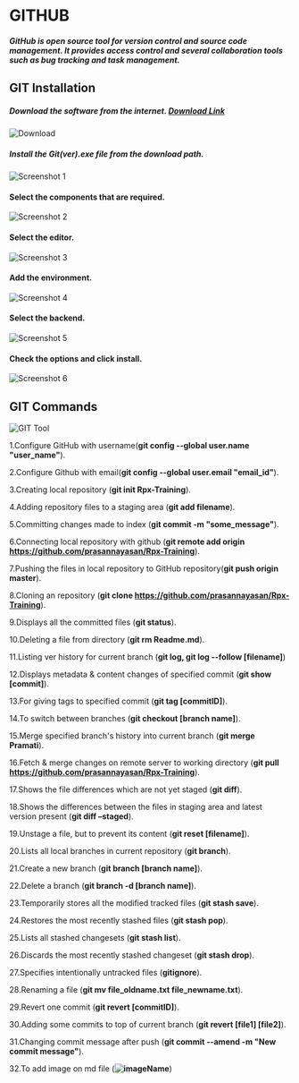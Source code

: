 # GITHUB
##### GitHub is open source tool for version control and source code management. It provides access control and several collaboration tools such as bug tracking and task management.

## GIT Installation
##### Download the software from the internet. [Download Link](https://git-scm.com/downloads)
 ![Download](https://github.com/prasannayasan/Rpx-Training/blob/master/download.png)
 
##### Install the Git(ver).exe file from the download path.
![Screenshot 1](https://github.com/prasannayasan/Rpx-Training/blob/master/1.png)
#### Select the components that are required.
![Screenshot 2](https://github.com/prasannayasan/Rpx-Training/blob/master/2.png)
#### Select the editor.
![Screenshot 3](https://github.com/prasannayasan/Rpx-Training/blob/master/3.png)
#### Add the environment.
![Screenshot 4](https://github.com/prasannayasan/Rpx-Training/blob/master/4.png)
#### Select the backend.
![Screenshot 5](https://github.com/prasannayasan/Rpx-Training/blob/master/5.png)
#### Check the options and click install.
![Screenshot 6](https://github.com/prasannayasan/Rpx-Training/blob/master/6.png)

## GIT Commands
![GIT Tool](https://github.com/prasannayasan/Rpx-Training/blob/master/git%20tool.png)

1.Configure GitHub with username(**git config --global user.name "user_name"**).

2.Configure Github with email(**git config --global user.email "email_id"**).

3.Creating local repository (**git init Rpx-Training**).

4.Adding repository files to a staging area (**git add filename**).

5.Committing changes made to index (**git commit -m "some_message"**).

6.Connecting local repository with github (**git remote add origin https://github.com/prasannayasan/Rpx-Training**).

7.Pushing the files in local repository to GitHub repository(**git push origin master**).

8.Cloning an repository (**git clone https://github.com/prasannayasan/Rpx-Training**).

9.Displays all the committed files (**git status**).

10.Deleting a file from directory (**git rm Readme.md**).

11.Listing ver history for current branch (**git log, git log --follow [filename]**)

12.Displays metadata & content changes of specified commit (**git show [commit]**).

13.For giving tags to specified commit (**git tag [commitID]**).

14.To switch between branches (**git checkout [branch name]**).

15.Merge specified branch's history into current branch (**git merge Pramati**).

16.Fetch & merge changes on remote server to working directory (**git pull https://github.com/prasannayasan/Rpx-Training**).

17.Shows the file differences which are not yet staged (**git diff**).

18.Shows the differences between the files in staging area and latest version present (**git diff –staged**).

19.Unstage a file, but to prevent its content (**git reset [filename]**).

20.Lists all local branches in current repository (**git branch**).

21.Create a new branch (**git branch [branch name]**).

22.Delete a branch (**git branch -d [branch name]**).

23.Temporarily stores all the modified tracked files (**git stash save**).

24.Restores the most recently stashed files (**git stash pop**).

25.Lists all stashed changesets (**git stash list**).

26.Discards the most recently stashed changeset (**git stash drop**).

27.Specifies intentionally untracked files (**gitignore**).

28.Renaming a file (**git mv file_oldname.txt file_newname.txt**).

29.Revert one commit (**git revert [commitID]**).

30.Adding some commits to top of current branch (**git revert [file1] [file2]**).

31.Changing commit message after push (**git commit --amend -m "New commit message"**).

32.To add image on md file (**![imageName](ImageLink)**)
